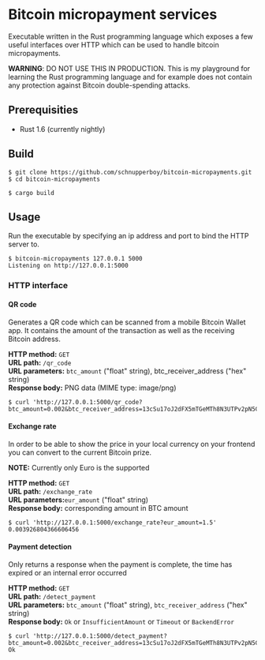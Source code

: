 # Bitcoin micropayment services
Executable written in the Rust programming language which exposes a few useful interfaces over HTTP which can be used to handle bitcoin micropayments.

**WARNING**: DO NOT USE THIS IN PRODUCTION. This is my playground for learning the Rust programming language and for example does not contain any protection against Bitcoin double-spending attacks.

## Prerequisities
* Rust 1.6 (currently nightly)

## Build
```
$ git clone https://github.com/schnupperboy/bitcoin-micropayments.git
$ cd bitcoin-micropayments

$ cargo build
```

## Usage
Run the executable by specifying an ip address and port to bind the HTTP server to.

```
$ bitcoin-micropayments 127.0.0.1 5000
Listening on http://127.0.0.1:5000
```

### HTTP interface

#### QR code
Generates a QR code which can be scanned from a mobile Bitcoin Wallet app. It contains the amount of the transaction as well as the receiving Bitcoin address.

**HTTP method:** `GET`	
**URL path:** `/qr_code`	
**URL parameters:** `btc_amount` ("float" string), btc_receiver_address ("hex" string)	
**Response body:** PNG data (MIME type: image/png)


```
$ curl 'http://127.0.0.1:5000/qr_code?btc_amount=0.002&btc_receiver_address=13cSu17oJ2dFX5mTGeMTh8N3UTPv2pN5CZ'
```

#### Exchange rate
In order to be able to show the price in your local currency on your frontend you can convert to the current Bitcoin prize.

**NOTE:** Currently only Euro is the supported

**HTTP method:** `GET`	
**URL path:** `/exchange_rate`	
**URL parameters:**`eur_amount` ("float" string) 	
**Response body:** corresponding amount in BTC amount	


```
$ curl 'http://127.0.0.1:5000/exchange_rate?eur_amount=1.5'
0.003926804366606456
```

#### Payment detection
Only returns a response when the payment is complete, the time has expired or an internal error occurred  

**HTTP method:** `GET`	
**URL path:** `/detect_payment`		
**URL parameters:** `btc_amount` ("float" string), `btc_receiver_address` ("hex" string)	
**Response body:** `Ok` or `InsufficientAmount` or `Timeout` or `BackendError`	


```
$ curl 'http://127.0.0.1:5000/detect_payment?btc_amount=0.002&btc_receiver_address=13cSu17oJ2dFX5mTGeMTh8N3UTPv2pN5CZ'
Ok
```